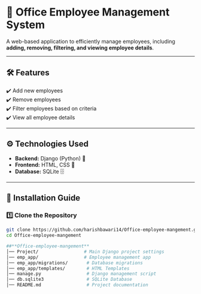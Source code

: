 # 🌟 Office Employee Management System

A web-based application to efficiently manage employees, including **adding, removing, filtering, and viewing employee details**.

---

## 🛠 Features  
✔️ Add new employees  
✔️ Remove employees  
✔️ Filter employees based on criteria  
✔️ View all employee details  

---

## ⚙️ Technologies Used  
- **Backend:** Django (Python) 🐍  
- **Frontend:** HTML, CSS 🎨  
- **Database:** SQLite 🗄️  

---

## 🚀 Installation Guide  

### **1️⃣ Clone the Repository**  
```sh
git clone https://github.com/harishbawari14/Office-employee-mangement.git
cd Office-employee-mangement

##**Office-employee-mangement**
│── Project/                 # Main Django project settings  
│── emp_app/                 # Employee management app  
│── emp_app/migrations/       # Database migrations  
│── emp_app/templates/        # HTML Templates  
│── manage.py                 # Django management script  
│── db.sqlite3                # SQLite Database  
│── README.md                 # Project documentation  
